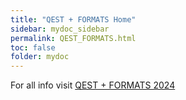 ```yaml
---
title: "QEST + FORMATS Home"
sidebar: mydoc_sidebar
permalink: QEST_FORMATS.html
toc: false 
folder: mydoc
---
```

For all info visit <a href="https://www.qest-formats.org/" target="_blank"> QEST + FORMATS 2024</a> 